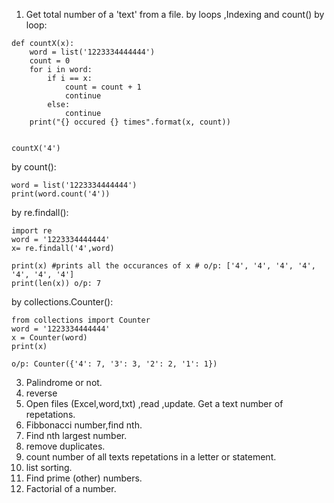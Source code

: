 1. Get total number of a 'text' from a file.  by loops ,Indexing and count()
by loop:
```
def countX(x):
    word = list('1223334444444')
    count = 0
    for i in word:
        if i == x:
            count = count + 1
            continue
        else:
            continue
    print("{} occured {} times".format(x, count))


countX('4')
```

by count():
```
word = list('1223334444444')
print(word.count('4'))
```

by re.findall():
```
import re
word = '1223334444444'
x= re.findall('4',word)

print(x) #prints all the occurances of x # o/p: ['4', '4', '4', '4', '4', '4', '4']
print(len(x)) o/p: 7
```


by collections.Counter():
```
from collections import Counter
word = '1223334444444'
x = Counter(word)
print(x)

o/p: Counter({'4': 7, '3': 3, '2': 2, '1': 1})
```



3. Palindrome or not.
4. reverse
5. Open files (Excel,word,txt) ,read ,update. Get a text number of repetations.
6. Fibbonacci number,find nth.
7. Find nth largest number.
8. remove duplicates.
9. count number of all texts repetations in a letter or statement.
10. list sorting.
11. Find prime (other) numbers.
12. Factorial of a number.
